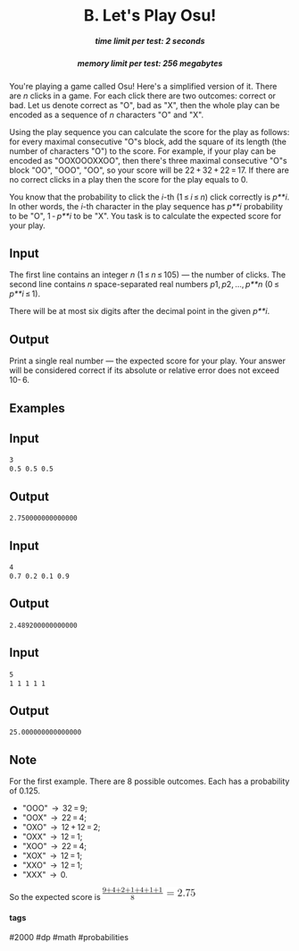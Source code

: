 <h1 style='text-align: center;'> B. Let's Play Osu!</h1>

<h5 style='text-align: center;'>time limit per test: 2 seconds</h5>
<h5 style='text-align: center;'>memory limit per test: 256 megabytes</h5>

You're playing a game called Osu! Here's a simplified version of it. There are *n* clicks in a game. For each click there are two outcomes: correct or bad. Let us denote correct as "O", bad as "X", then the whole play can be encoded as a sequence of *n* characters "O" and "X".

Using the play sequence you can calculate the score for the play as follows: for every maximal consecutive "O"s block, add the square of its length (the number of characters "O") to the score. For example, if your play can be encoded as "OOXOOOXXOO", then there's three maximal consecutive "O"s block "OO", "OOO", "OO", so your score will be 22 + 32 + 22 = 17. If there are no correct clicks in a play then the score for the play equals to 0.

You know that the probability to click the *i*-th (1 ≤ *i* ≤ *n*) click correctly is *p**i*. In other words, the *i*-th character in the play sequence has *p**i* probability to be "O", 1 - *p**i* to be "X". You task is to calculate the expected score for your play.

## Input

The first line contains an integer *n* (1 ≤ *n* ≤ 105) — the number of clicks. The second line contains *n* space-separated real numbers *p*1, *p*2, ..., *p**n* (0 ≤ *p**i* ≤ 1).

There will be at most six digits after the decimal point in the given *p**i*.

## Output

Print a single real number — the expected score for your play. Your answer will be considered correct if its absolute or relative error does not exceed 10- 6.

## Examples

## Input


```
3  
0.5 0.5 0.5  

```
## Output


```
2.750000000000000  

```
## Input


```
4  
0.7 0.2 0.1 0.9  

```
## Output


```
2.489200000000000  

```
## Input


```
5  
1 1 1 1 1  

```
## Output


```
25.000000000000000  

```
## Note

For the first example. There are 8 possible outcomes. Each has a probability of 0.125.

* "OOO"  →  32 = 9;
* "OOX"  →  22 = 4;
* "OXO"  →  12 + 12 = 2;
* "OXX"  →  12 = 1;
* "XOO"  →  22 = 4;
* "XOX"  →  12 = 1;
* "XXO"  →  12 = 1;
* "XXX"  →  0.

So the expected score is ![](images/9aa477286058d4dd02d6f78cad11a658e4f37440.png)



#### tags 

#2000 #dp #math #probabilities 